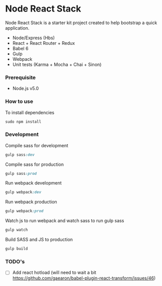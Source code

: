 Node React Stack
======================

Node React Stack is a starter kit project created to help bootstrap a quick application.

- Node/Express (Hbs)
- React + React Router + Redux
- Babel 6
- Gulp
- Webpack
- Unit tests (Karma + Mocha + Chai + Sinon)


### Prerequisite

- Node.js v5.0

### How to use

To install dependencies

```ruby
sudo npm install
```

### Development

Compile sass for development

```ruby
gulp sass:dev
```

Compile sass for production

```ruby
gulp sass:prod
```

Run webpack development

```ruby
gulp webpack:dev
```

Run webpack production

```ruby
gulp webpack:prod
```

Watch js to run webpack and watch sass to run gulp sass

```ruby
gulp watch
```

Build SASS and JS to production

```ruby
gulp build
```

### TODO's

- [ ] Add react hotload (will need to wait a bit https://github.com/gaearon/babel-plugin-react-transform/issues/46)
